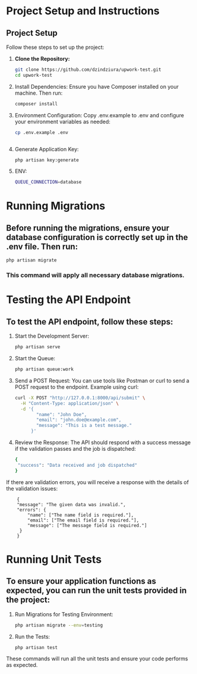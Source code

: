 # Project Setup and Instructions

## Project Setup

Follow these steps to set up the project:

1. **Clone the Repository:**
   ```sh
   git clone https://github.com/dzindziura/upwork-test.git
   cd upwork-test
   
2. Install Dependencies: Ensure you have Composer installed on your machine. Then run:
   ```sh
   composer install

3. Environment Configuration: Copy .env.example to .env and configure your environment variables as needed:
   ```sh
   cp .env.example .env

   
   
4. Generate Application Key:
   ```sh
   php artisan key:generate
5. ENV:
   ```sh
   QUEUE_CONNECTION=database
   
# Running Migrations

## Before running the migrations, ensure your database configuration is correctly set up in the .env file. Then run:
    php artisan migrate
### This command will apply all necessary database migrations.

# Testing the API Endpoint

## To test the API endpoint, follow these steps:

1. Start the Development Server:
   ```sh
   php artisan serve

1. Start the Queue:
   ```sh
   php artisan queue:work
   
2. Send a POST Request: You can use tools like Postman or curl to send a POST request to the endpoint. Example using curl:
   ```sh
   curl -X POST "http://127.0.0.1:8000/api/submit" \
     -H "Content-Type: application/json" \
     -d '{
           "name": "John Doe",
           "email": "john.doe@example.com",
           "message": "This is a test message."
         }'

3. Review the Response: The API should respond with a success message if the validation passes and the job is dispatched:
   ```sh
   {
    "success": "Data received and job dispatched"
   }
   
If there are validation errors, you will receive a response with the details of the validation issues:

        {
        "message": "The given data was invalid.",
        "errors": {
            "name": ["The name field is required."],
            "email": ["The email field is required."],
            "message": ["The message field is required."]
         }
        }

# Running Unit Tests

## To ensure your application functions as expected, you can run the unit tests provided in the project:

1. Run Migrations for Testing Environment:
   ```sh
   php artisan migrate --env=testing
   
2. Run the Tests:
   ```sh
   php artisan test

These commands will run all the unit tests and ensure your code performs as expected.
